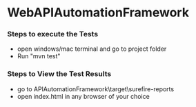 # WebAPIAutomationFramework

### Steps to execute the Tests
- open windows/mac terminal and go to project folder
- Run "mvn test"

### Steps to View the Test Results

- go to APIAutomationFramework\target\surefire-reports
- open index.html in any browser of your choice

